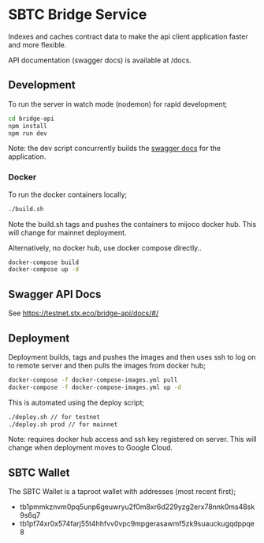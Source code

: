 # SBTC Bridge Service

Indexes and caches contract data to make the api client application faster
and more flexible.

API documentation (swagger docs) is available at /docs.

## Development

To run the server in watch mode (nodemon) for rapid development;

```bash
cd bridge-api
npm install
npm run dev
```

Note: the dev script concurrently builds the [swagger docs](http://localhost:3010/docs) for
the application.

### Docker

To run the docker containers locally;

```bash
./build.sh
```

Note the build.sh tags and pushes the containers to mijoco docker hub. This will change for mainnet
deployment.

Alternatively, no docker hub, use docker compose directly..

```bash
docker-compose build
docker-compose up -d
```

## Swagger API Docs

See https://testnet.stx.eco/bridge-api/docs/#/

## Deployment

Deployment builds, tags and pushes the images and then uses ssh to log on to remote server
and then pulls the images from docker hub;

```bash
docker-compose -f docker-compose-images.yml pull
docker-compose -f docker-compose-images.yml up -d
```

This is automated using the deploy script;

```bash
./deploy.sh // for testnet
./deploy.sh prod // for mainnet
```

Note: requires docker hub access and ssh key registered on server. This will change when deployment
moves to Google Cloud.

## SBTC Wallet

The SBTC Wallet is a taproot wallet with addresses (most recent first);

- tb1pmmkznvm0pq5unp6geuwryu2f0m8xr6d229yzg2erx78nnk0ms48sk9s6q7
- tb1pf74xr0x574farj55t4hhfvv0vpc9mpgerasawmf5zk9suauckugqdppqe8
